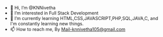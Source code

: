 - 👋 Hi, I’m @KNNivetha
- 👀 I’m interested in Full Stack Development
- 🌱 I’m currently learning HTML,CSS,JAVASCRIPT,PHP,SQL,JAVA,C, and I'm constantly learning new things.
- 📫 How to reach me, By Mail-knnivetha105@gmail.com

<!---
KNNivetha/KNNivetha is a ✨ special ✨ repository because its `README.md` (this file) appears on your GitHub profile.
You can click the Preview link to take a look at your changes.
--->
